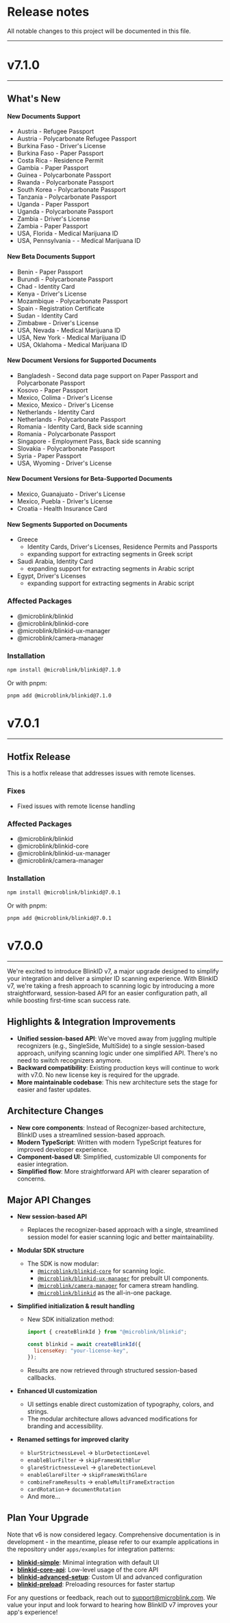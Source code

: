 # Release notes

All notable changes to this project will be documented in this file.

---
# v7.1.0

---

## What's New

#### New Documents Support
- Austria - Refugee Passport
- Austria - Polycarbonate Refugee Passport
- Burkina Faso - Driver's License
- Burkina Faso - Paper Passport
- Costa Rica - Residence Permit
- Gambia - Paper Passport
- Guinea - Polycarbonate Passport
- Rwanda - Polycarbonate Passport
- South Korea - Polycarbonate Passport
- Tanzania - Polycarbonate Passport
- Uganda - Paper Passport
- Uganda - Polycarbonate Passport
- Zambia - Driver's License
- Zambia - Paper Passport
- USA, Florida - Medical Marijuana ID
- USA, Pennsylvania - - Medical Marijuana ID

#### New Beta Documents Support
- Benin - Paper Passport
- Burundi - Polycarbonate Passport
- Chad - Identity Card
- Kenya - Driver's License
- Mozambique - Polycarbonate Passport
- Spain - Registration Certificate
- Sudan - Identity Card
- Zimbabwe - Driver's License
- USA, Nevada - Medical Marijuana ID
- USA, New York - Medical Marijuana ID
- USA, Oklahoma - Medical Marijuana ID

#### New Document Versions for Supported Documents
- Bangladesh - Second data page support on Paper Passport and Polycarbonate Passport
- Kosovo - Paper Passport
- Mexico, Colima - Driver's License
- Mexico, Mexico - Driver's License
- Netherlands - Identity Card
- Netherlands - Polycarbonate Passport
- Romania - Identity Card, Back side scanning
- Romania - Polycarbonate Passport
- Singapore - Employment Pass, Back side scanning
- Slovakia - Polycarbonate Passport
- Syria - Paper Passport
- USA, Wyoming - Driver's License

#### New Document Versions for Beta-Supported Documents
- Mexico, Guanajuato - Driver's License
- Mexico, Puebla - Driver's License
- Croatia - Health Insurance Card


#### New Segments Supported on Documents
- Greece
  - Identity Cards, Driver's Licenses, Residence Permits and Passports
  - expanding support for extracting segments in Greek script
- Saudi Arabia, Identity Card
  - expanding support for extracting segments in Arabic script
- Egypt, Driver's Licenses
  - expanding support for extracting segments in Arabic script

### Affected Packages

- @microblink/blinkid
- @microblink/blinkid-core
- @microblink/blinkid-ux-manager
- @microblink/camera-manager

### Installation

```bash
npm install @microblink/blinkid@7.1.0
```

Or with pnpm:

```bash
pnpm add @microblink/blinkid@7.1.0
```

# v7.0.1

---
## Hotfix Release

This is a hotfix release that addresses issues with remote licenses.

### Fixes

- Fixed issues with remote license handling

### Affected Packages

- @microblink/blinkid
- @microblink/blinkid-core
- @microblink/blinkid-ux-manager
- @microblink/camera-manager

### Installation

```bash
npm install @microblink/blinkid@7.0.1
```

Or with pnpm:

```bash
pnpm add @microblink/blinkid@7.0.1
```

# v7.0.0

---
We're excited to introduce BlinkID v7, a major upgrade designed to simplify your integration and deliver a simpler ID scanning experience. With BlinkID v7, we're taking a fresh approach to scanning logic by introducing a more straightforward, session-based API for an easier configuration path, all while boosting first-time scan success rate.

## Highlights & Integration Improvements

- **Unified session-based API**: We've moved away from juggling multiple recognizers (e.g., SingleSide, MultiSide) to a single session-based approach, unifying scanning logic under one simplified API. There's no need to switch recognizers anymore.
- **Backward compatibility**: Existing production keys will continue to work with v7.0. No new license key is required for the upgrade.
- **More maintainable codebase**: This new architecture sets the stage for easier and faster updates.

## Architecture Changes
- **New core components**: Instead of Recognizer-based architecture, BlinkID uses a streamlined session-based approach.
- **Modern TypeScript**: Written with modern TypeScript features for improved developer experience.
- **Component-based UI**: Simplified, customizable UI components for easier integration.
- **Simplified flow**: More straightforward API with clearer separation of concerns.

## Major API Changes

- **New session-based API**
  - Replaces the recognizer-based approach with a single, streamlined session model for easier scanning logic and better maintainability.

- **Modular SDK structure**
  - The SDK is now modular:
    - [`@microblink/blinkid-core`](https://www.npmjs.com/package/@microblink/blinkid-core) for scanning logic.
    - [`@microblink/blinkid-ux-manager`](https://www.npmjs.com/package/@microblink/blinkid-ux-manager) for prebuilt UI components.
    - [`@microblink/camera-manager`](https://www.npmjs.com/package/@microblink/camera-manager) for camera stream handling.
    - [`@microblink/blinkid`](https://www.npmjs.com/package/@microblink/blinkid) as the all-in-one package.

- **Simplified initialization & result handling**
  - New SDK initialization method:
    ```javascript
    import { createBlinkId } from "@microblink/blinkid";

    const blinkid = await createBlinkId({
      licenseKey: "your-license-key",
    });
    ```
  - Results are now retrieved through structured session-based callbacks.

- **Enhanced UI customization**
  - UI settings enable direct customization of typography, colors, and strings.
  - The modular architecture allows advanced modifications for branding and accessibility.

- **Renamed settings for improved clarity**
  - `blurStrictnessLevel` → `blurDetectionLevel`
  - `enableBlurFilter` → `skipFramesWithBlur`
  - `glareStrictnessLevel` → `glareDetectionLevel`
  - `enableGlareFilter` → `skipFramesWithGlare`
  - `combineFrameResults` → `enableMultiFrameExtraction`
  - `cardRotation`→ `documentRotation`
  - And more...

## Plan Your Upgrade
Note that v6 is now considered legacy. Comprehensive documentation is in development - in the meantime, please refer to our example applications in the repository under `apps/examples` for integration patterns:

- **[blinkid-simple](apps/examples/blinkid-simple/)**: Minimal integration with default UI
- **[blinkid-core-api](apps/examples/blinkid-core-api/)**: Low-level usage of the core API
- **[blinkid-advanced-setup](apps/examples/blinkid-advanced-setup/)**: Custom UI and advanced configuration
- **[blinkid-preload](apps/examples/blinkid-preload/)**: Preloading resources for faster startup

For any questions or feedback, reach out to support@microblink.com. We value your input and look forward to hearing how BlinkID v7 improves your app's experience!